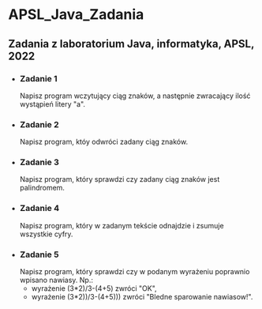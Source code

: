 # APSL_Java_Zadania
## Zadania z laboratorium Java, informatyka, APSL, 2022

- ### Zadanie 1
  Napisz program wczytujący ciąg znaków, a następnie zwracający ilość wystąpień litery "a".
- ### Zadanie 2
  Napisz program, któy odwróci zadany ciąg znaków.
- ### Zadanie 3
  Napisz program, który sprawdzi czy zadany ciąg znaków jest palindromem.
- ### Zadanie 4
  Napisz program, który w zadanym tekście odnajdzie i zsumuje wszystkie cyfry.
- ### Zadanie 5
  Napisz program, który sprawdzi czy w podanym wyrażeniu poprawnio wpisano nawiasy. Np.:
  - wyrażenie (3*2)/3-(4+5) zwróci "OK",
  - wyrażenie (3*2))/3-(4+5))) zwróci "Bledne sparowanie nawiasow!".
